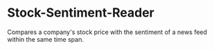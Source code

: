 # Stock-Sentiment-Reader
Compares a company's stock price with the sentiment of a news feed within the same time span.

